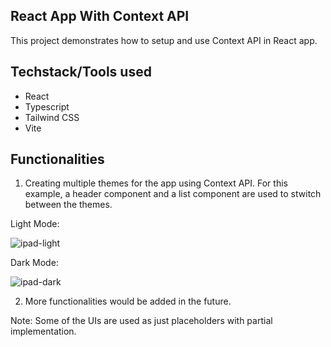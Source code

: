 ## React App With Context API

This project demonstrates how to setup and use Context API in React app.

## Techstack/Tools used

- React
- Typescript
- Tailwind CSS
- Vite

## Functionalities

1. Creating multiple themes for the app using Context API. For this example, a header component and a list component are used to stwitch between the themes.

Light Mode:

![ipad-light](https://github.com/user-attachments/assets/40e17090-fbd4-46f6-a521-c1024947b8a7)

Dark Mode:

![ipad-dark](https://github.com/user-attachments/assets/e67d16d7-1ca1-4ab1-a4dc-8142140e9643)


2. More functionalities would be added in the future.


Note: Some of the UIs are used as just placeholders with partial implementation.
